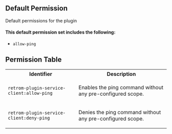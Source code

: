 ## Default Permission

Default permissions for the plugin

#### This default permission set includes the following:

- `allow-ping`

## Permission Table

<table>
<tr>
<th>Identifier</th>
<th>Description</th>
</tr>


<tr>
<td>

`retrom-plugin-service-client:allow-ping`

</td>
<td>

Enables the ping command without any pre-configured scope.

</td>
</tr>

<tr>
<td>

`retrom-plugin-service-client:deny-ping`

</td>
<td>

Denies the ping command without any pre-configured scope.

</td>
</tr>
</table>
